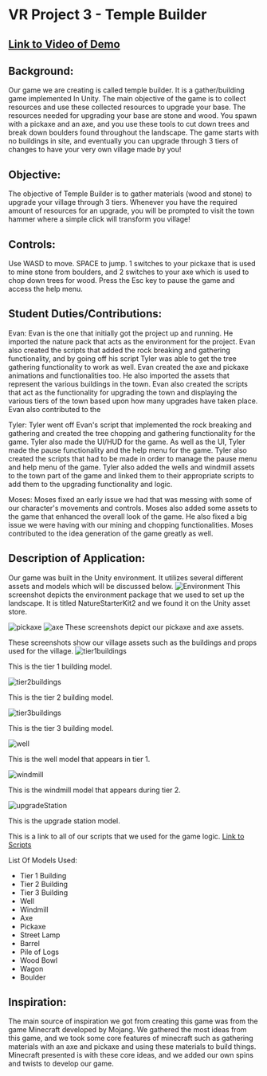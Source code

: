 # VR Project 3 - Temple Builder

## [Link to Video of Demo](https://www.youtube.com/watch?v=sOGgQICEGYg)

## Background:
Our game we are creating is called temple builder. It is a gather/building game implemented In Unity.  The main objective of the game is to collect resources and use these collected resources to upgrade your base. The resources needed for upgrading your base are stone and wood. You spawn with a pickaxe and an axe, and you use these tools to cut down trees and break down boulders found throughout the landscape. The game starts with no buildings in site, and eventually you can upgrade through 3 tiers of changes to have your very own village made by you!

## Objective:
The objective of Temple Builder is to gather materials (wood and stone) to upgrade your village through 3 tiers. Whenever you have the required amount of resources for an upgrade, you will be prompted to visit the town hammer where a simple click will transform you village!

## Controls:
Use WASD to move. SPACE to jump. 1 switches to your pickaxe that is used to mine stone from boulders, and 2 switches to your axe which is used to chop down trees for wood. Press the Esc key to pause the game and access the help menu. 

## Student Duties/Contributions:
Evan: Evan is the one that initially got the project up and running. He imported the nature pack that acts as the environment for the project. Evan also created the scripts that added the rock breaking and gathering functionality, and by going off his script Tyler was able to get the tree gathering functionality to work as well. Evan created the axe and pickaxe animations and functionalities too. He also imported the assets that represent the various buildings in the town. Evan also created the scripts that act as the functionality for upgrading the town and displaying the various tiers of the town based upon how many upgrades have taken place. Evan also contributed to the 

Tyler: Tyler went off Evan's script that implemented the rock breaking and gathering and created the tree chopping and gathering functionality for the game. Tyler also made the UI/HUD for the game. As well as the UI, Tyler made the pause functionality and the help menu for the game. Tyler also created the scripts that had to be made in order to manage the pause menu and help menu of the game. Tyler also added the wells and windmill assets to the town part of the game and linked them to their appropriate scripts to add them to the upgrading functionality and logic. 

Moses: Moses fixed an early issue we had that was messing with some of our character's movements and controls. Moses also added some assets to the game that enhanced the overall look of the game. He also fixed a big issue we were having with our mining and chopping functionalities. Moses contributed to the idea generation of the game greatly as well.

## Description of Application:
Our game was built in the Unity environment. It utilizes several different assets and models which will be discussed below.
![Environment](https://raw.githubusercontent.com/Tyler0126/VRProject2/main/Environment.png)
This screenshot depicts the environment package that we used to set up the landscape. It is titled NatureStarterKit2 and we found it on the Unity asset store.


![pickaxe](https://raw.githubusercontent.com/Tyler0126/VRProject2/main/pickaxe.png)
![axe](https://raw.githubusercontent.com/Tyler0126/VRProject2/main/axe.png)
These screenshots depict our pickaxe and axe assets.


These screenshots show our village assets such as the buildings and props used for the village.
![tier1buildings](https://raw.githubusercontent.com/Tyler0126/VRProject2/main/tier1buildings.png)

This is the tier 1 building model.

![tier2buildings](https://raw.githubusercontent.com/Tyler0126/VRProject2/main/tier2buildings.png)

This is the tier 2 building model.

![tier3buildings](https://raw.githubusercontent.com/Tyler0126/VRProject2/main/tier3buildings.png)

This is the tier 3 building model.

![well](https://raw.githubusercontent.com/Tyler0126/VRProject2/main/well.png)

This is the well model that appears in tier 1.

![windmill](https://raw.githubusercontent.com/Tyler0126/VRProject2/main/windmill.png)

This is the windmill model that appears during tier 2.

![upgradeStation](https://raw.githubusercontent.com/Tyler0126/VRProject2/main/upgradeStation.png)

This is the upgrade station model.

This is a link to all of our scripts that we used for the game logic.
[Link to Scripts](https://github.com/Tyler0126/VRProject2/tree/main/Scripts)

List Of Models Used:

* Tier 1 Building
* Tier 2 Building
* Tier 3 Building
* Well
* Windmill
* Axe
* Pickaxe
* Street Lamp
* Barrel
* Pile of Logs
* Wood Bowl
* Wagon
* Boulder

## Inspiration:
The main source of inspiration we got from creating this game was from the game Minecraft developed by Mojang. We gathered the most ideas from this game, and we took some core features of minecraft such as gathering materials with an axe and pickaxe and using these materials to build things. Minecraft presented is with these core ideas, and we added our own spins and twists to develop our game.




